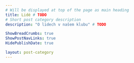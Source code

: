 ```yaml
---
# Will be displayed at top of the page as main heading
title: Lidé # TODO
# Short post category description
description: "O lidech v našem klubu" # TODO

ShowBreadCrumbs: true
ShowPostNavLinks: true
HidePublishDate: true

layout: post-category
---
```

